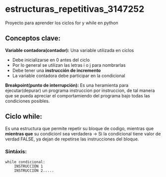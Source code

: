 # estructuras_repetitivas_3147252
Proyecto para aprender los ciclos for y while en python 

## Conceptos clave:
**Variable contadora(contador):**
Una variable utilizada en ciclos
* Debe inicializarse en 0 antes del ciclo 
* Por lo general se utilizan las letras i o j para nombrarlas 
* Debe tener una **instrucción de incremento** 
* La variable contadora debe participar en la condicional 


**Breakpoint(punto de interrupción):** Es una heramienta para ejecutar(depurar) un programa instruccion por instruccion, de tal manera que se pueda apreciar el comportamiendo del programa bajo todas las condiciones posibles.


## Ciclo while:
Es una estructura que permite repetir su bloque de codigo, mientras que **mientras que** su condicionl sea verdadera 
-> Si la condicional tiene valor de verdad FALSE, ya dejan de repetirse las instrucciones del bloque.

### Sintáxis: 
```
while condicional:
    INSTRUCCIÓN 1
    INSTRUCCIÓN 2.....
```
